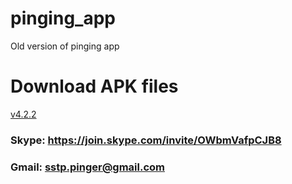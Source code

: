 # pinging_app
Old version of pinging app

# Download APK files
[v4.2.2](https://github.com/sstpinger/pinging_app/releases/tag/v4.2.2)

### Skype: https://join.skype.com/invite/OWbmVafpCJB8
### Gmail: sstp.pinger@gmail.com
